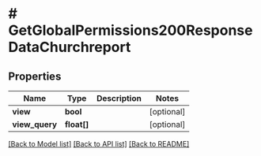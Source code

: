 # # GetGlobalPermissions200ResponseDataChurchreport

## Properties

Name | Type | Description | Notes
------------ | ------------- | ------------- | -------------
**view** | **bool** |  | [optional]
**view_query** | **float[]** |  | [optional]

[[Back to Model list]](../../README.md#models) [[Back to API list]](../../README.md#endpoints) [[Back to README]](../../README.md)
